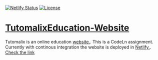 [![Netlify Status](https://api.netlify.com/api/v1/badges/2ce839a9-a27a-4d51-a900-1b2f9db951fd/deploy-status)](https://app.netlify.com/sites/tutomalix/deploys) [![License](https://img.shields.io/badge/License-Apache%202.0-blue.svg)](https://github.com/VictorOmondi1997/TutomalixEducation-Website/blob/master/LICENSE)
# [TutomalixEducation-Website](https://tutomalix.netlify.com/)
Tutomalix is an online education [website.](https://tutomalix.netlify.com/). This is a CodeLn assignment. Currently with continous integration the website is deployed in [Netlify.](https://tutomalix.netlify.com/). [Check the link](https://tutomalix.netlify.com/)
